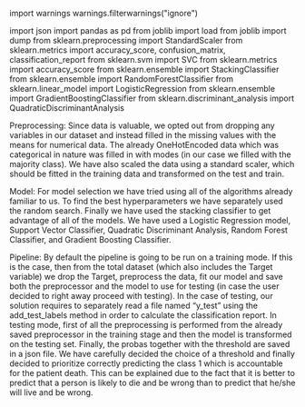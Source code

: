 import warnings
warnings.filterwarnings("ignore")


import json
import pandas as pd
from joblib import load
from joblib import dump
from sklearn.preprocessing import StandardScaler
from sklearn.metrics import accuracy_score, confusion_matrix, classification_report
from sklearn.svm import SVC
from sklearn.metrics import accuracy_score
from sklearn.ensemble import StackingClassifier
from sklearn.ensemble import RandomForestClassifier
from sklearn.linear_model import LogisticRegression
from sklearn.ensemble import GradientBoostingClassifier
from sklearn.discriminant_analysis import QuadraticDiscriminantAnalysis


Preprocessing:
Since data is valuable, we opted out from dropping any variables in our dataset and instead filled in the missing values with the means for numerical data. The already OneHotEncoded data which was categorical in nature was filled in with modes (in our case we filled with the majority class). We have also scaled the data using a standard scaler, which should be fitted in the training data and transformed on the test and train. 


Model:
For model selection we have tried using all of the algorithms already familiar to us. To find the best hyperparameters we have separately used the random search. Finally we have used the stacking classifier to get advantage of all of the models. We have used a Logistic Regression model, Support Vector Classifier, Quadratic Discriminant Analysis, Random Forest Classifier, and Gradient Boosting Classifier. 




Pipeline:
By default the pipeline is going to be run on a training mode. If this is the case, then from the total dataset (which also includes the Target variable) we drop the Target, preprocess the data, fit our model and save both the preprocessor and the model to use for testing (in case the user decided to right away proceed with testing). 
In the case of testing, our solution requires to separately read a file named “y_test” using the add_test_labels method in order to calculate the classification report. In testing mode, first of all the preprocessing is performed from the already saved preprocessor in the training stage and then the model is transformed on the testing set. Finally, the probas together with the threshold are saved in a json file. 
We have carefully decided the choice of a threshold and finally decided to prioritize correctly predicting the class 1 which is accountable for the patient death. This can be explained due to the fact that it is better to predict that a person is likely to die and be wrong than to predict that he/she will live and be wrong.
